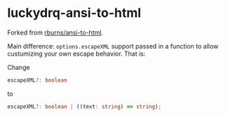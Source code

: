 # luckydrq-ansi-to-html

Forked from [rburns/ansi-to-html](https://github.com/rburns/ansi-to-html).

Main difference: `options.escapeXML` support passed in a function to allow custumizing your own escape behavior. That is:

Change

```typescript
escapeXML?: boolean
```

to

```typescript
escapeXML?: boolean | ((text: string) => string);
```
